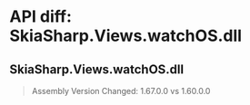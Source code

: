 # API diff: SkiaSharp.Views.watchOS.dll

## SkiaSharp.Views.watchOS.dll

> Assembly Version Changed: 1.67.0.0 vs 1.60.0.0

